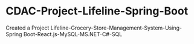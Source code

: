 # CDAC-Project-Lifeline-Spring-Boot
Created a Project Lifeline-Grocery-Store-Management-System-Using-Spring Boot-React.js-MySQL-MS.NET-C#-SQL
